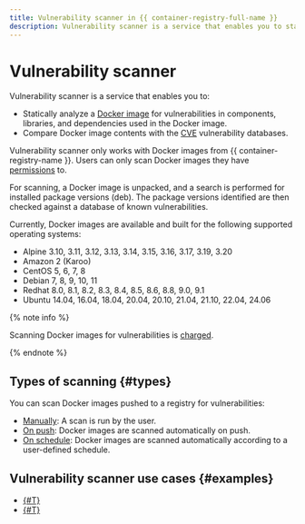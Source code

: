 ```yaml
---
title: Vulnerability scanner in {{ container-registry-full-name }}
description: Vulnerability scanner is a service that enables you to statically analyze a Docker image for vulnerabilities and compare its contents with the CVE vulnerability databases.
---
```


# Vulnerability scanner


Vulnerability scanner is a service that enables you to:
* Statically analyze a [Docker image](docker-image.md) for vulnerabilities in components, libraries, and dependencies used in the Docker image.
* Compare Docker image contents with the [CVE](https://cve.mitre.org/) vulnerability databases.

Vulnerability scanner only works with Docker images from {{ container-registry-name }}. Users can only scan Docker images they have [permissions](../security/index.md) to.

For scanning, a Docker image is unpacked, and a search is performed for installed package versions (deb). The package versions identified are then checked against a database of known vulnerabilities.

Currently, Docker images are available and built for the following supported operating systems:
* Alpine 3.10, 3.11, 3.12, 3.13, 3.14, 3.15, 3.16, 3.17, 3.19, 3.20
* Amazon 2 (Karoo)
* CentOS 5, 6, 7, 8
* Debian 7, 8, 9, 10, 11
* Redhat 8.0, 8.1, 8.2, 8.3, 8.4, 8.5, 8.6, 8.8, 9.0, 9.1
* Ubuntu 14.04, 16.04, 18.04, 20.04, 20.10, 21.04, 21.10, 22.04, 24.06

{% note info %}

Scanning Docker images for vulnerabilities is [charged](../pricing.md#scanner).

{% endnote %}

## Types of scanning {#types}

You can scan Docker images pushed to a registry for vulnerabilities:
* [Manually](../operations/scanning-docker-image.md#manual): A scan is run by the user.
* [On push](../operations/scanning-docker-image.md#automatically): Docker images are scanned automatically on push.
* [On schedule](../operations/scanning-docker-image.md#scheduled): Docker images are scanned automatically according to a user-defined schedule.

## Vulnerability scanner use cases {#examples}

* [{#T}](../tutorials/cr-scanner-with-k8s-and-gitlab.md)
* [{#T}](../tutorials/image-storage.md)

